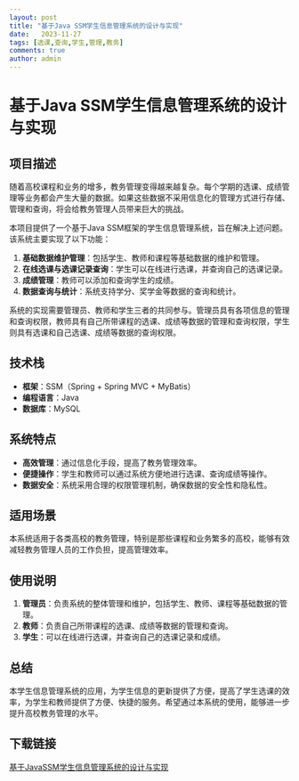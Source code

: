 ```yaml
---
layout: post
title: "基于Java SSM学生信息管理系统的设计与实现"
date:   2023-11-27
tags: [选课,查询,学生,管理,教务]
comments: true
author: admin
---
```

# 基于Java SSM学生信息管理系统的设计与实现

## 项目描述

随着高校课程和业务的增多，教务管理变得越来越复杂。每个学期的选课、成绩管理等业务都会产生大量的数据。如果这些数据不采用信息化的管理方式进行存储、管理和查询，将会给教务管理人员带来巨大的挑战。

本项目提供了一个基于Java SSM框架的学生信息管理系统，旨在解决上述问题。该系统主要实现了以下功能：

1. **基础数据维护管理**：包括学生、教师和课程等基础数据的维护和管理。
2. **在线选课与选课记录查询**：学生可以在线进行选课，并查询自己的选课记录。
3. **成绩管理**：教师可以添加和查询学生的成绩。
4. **数据查询与统计**：系统支持学分、奖学金等数据的查询和统计。

系统的实现需要管理员、教师和学生三者的共同参与。管理员具有各项信息的管理和查询权限，教师具有自己所带课程的选课、成绩等数据的管理和查询权限，学生则具有选课和自己选课、成绩等数据的查询权限。

## 技术栈

- **框架**：SSM（Spring + Spring MVC + MyBatis）
- **编程语言**：Java
- **数据库**：MySQL

## 系统特点

- **高效管理**：通过信息化手段，提高了教务管理效率。
- **便捷操作**：学生和教师可以通过系统方便地进行选课、查询成绩等操作。
- **数据安全**：系统采用合理的权限管理机制，确保数据的安全性和隐私性。

## 适用场景

本系统适用于各类高校的教务管理，特别是那些课程和业务繁多的高校，能够有效减轻教务管理人员的工作负担，提高管理效率。

## 使用说明

1. **管理员**：负责系统的整体管理和维护，包括学生、教师、课程等基础数据的管理。
2. **教师**：负责自己所带课程的选课、成绩等数据的管理和查询。
3. **学生**：可以在线进行选课，并查询自己的选课记录和成绩。

## 总结

本学生信息管理系统的应用，为学生信息的更新提供了方便，提高了学生选课的效率，为学生和教师提供了方便、快捷的服务。希望通过本系统的使用，能够进一步提升高校教务管理的水平。

## 下载链接

[基于JavaSSM学生信息管理系统的设计与实现](https://pan.quark.cn/s/bc1f806d77d0)